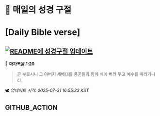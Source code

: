 # 🙏 매일의 성경 구절
# [Daily Bible verse]
## [![README에 성경구절 업데이트](https://github.com/DONGSUKA/first_test/actions/workflows/update-readme-bible.yml/badge.svg)](https://github.com/DONGSUKA/first_test/actions/workflows/update-readme-bible.yml)
<!-- START_BIBLE_VERSE -->
📖 **마가복음 1:20**
> 곧 부르시니 그 아버지 세베대를 품꾼들과 함께 배에 버려 두고 예수를 따라가니라

🕊️ _업데이트 시각: 2025-07-31 16:55:23 KST_
  <!-- END_BIBLE_VERSE -->
## GITHUB_ACTION

